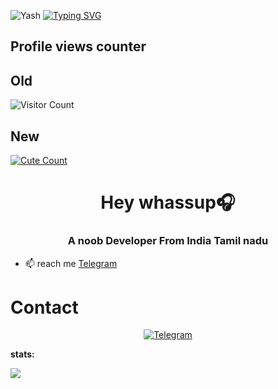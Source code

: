 ![Yash](https://te.legra.ph/file/564b83ad6e0eb212df409.jpg)
[![Typing SVG](https://readme-typing-svg.herokuapp.com/?lines=Hey+Iam+Yash+A+Noob+Dev)](https://git.io/typing-svg)

## Profile views counter

## Old
![Visitor Count](https://profile-counter.glitch.me/{bestiebotcreate}/count.svg)

## New

<a href="https://t.me/MaddieTheRock"><img alt="Cute Count" src="https://count.getloli.com/get/@MaddieTheRock?theme=rule34" /></a>



<h1 align="center">Hey whassup🎧</h1>
<h3 align="center">A noob Developer From India Tamil nadu</h3>

- 📫 reach me  [Telegram](http://t.me/Itz_Y4sh)




# Contact
<p align="center">
<a href="https://t.me/Itz_Y4sh"><img alt="Telegram" src="https://img.shields.io/badge/Telegram-2CA5E0?style=for-the-badge&logo=telegram&logoColor=white"/></a>

  **stats:**
   
<img align="center" src="https://github-readme-stats.vercel.app/api?username=MyselfYash&bg_color=30,e96443,904e95&title_color=fff&text_color=fff&count_private=true">
  
  





